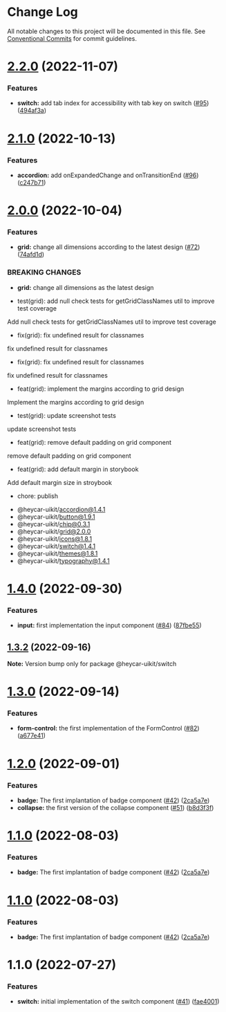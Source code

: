 # Change Log

All notable changes to this project will be documented in this file.
See [Conventional Commits](https://conventionalcommits.org) for commit guidelines.

# [2.2.0](https://github.com/hey-car/heycar-uikit/compare/@heycar-uikit/switch@2.1.0...@heycar-uikit/switch@2.2.0) (2022-11-07)


### Features

* **switch:** add tab index for accessibility with tab key on switch ([#95](https://github.com/hey-car/heycar-uikit/issues/95)) ([494af3a](https://github.com/hey-car/heycar-uikit/commit/494af3a128bebc7f283a67d96b30e650d6588537))





# [2.1.0](https://github.com/hey-car/heycar-uikit/compare/@heycar-uikit/switch@2.0.0...@heycar-uikit/switch@2.1.0) (2022-10-13)


### Features

* **accordion:** add onExpandedChange and onTransitionEnd ([#96](https://github.com/hey-car/heycar-uikit/issues/96)) ([c247b71](https://github.com/hey-car/heycar-uikit/commit/c247b719f9d6669a5aa9fd7f4ac2e264b7764350))





# [2.0.0](https://github.com/hey-car/heycar-uikit/compare/@heycar-uikit/switch@1.4.0...@heycar-uikit/switch@2.0.0) (2022-10-04)


### Features

* **grid:** change all dimensions according to the latest design ([#72](https://github.com/hey-car/heycar-uikit/issues/72)) ([74afd1d](https://github.com/hey-car/heycar-uikit/commit/74afd1d6004cafc0a4de003253cbaebfc6b1e0a1))


### BREAKING CHANGES

* **grid:** change all dimensions as the latest design

* test(grid): add null check tests for getGridClassNames util to improve test coverage

Add null check tests for getGridClassNames util to improve test coverage

* fix(grid): fix undefined result for classnames

fix undefined result for classnames

* fix(grid): fix undefined result for classnames

fix undefined result for classnames

* feat(grid): implement the margins according to grid design

Implement the margins according to grid design

* test(grid): update screenshot tests

update screenshot tests

* feat(grid): remove default padding on grid component

remove default padding on grid component

* feat(grid): add default margin in storybook

Add default margin size in stroybook

* chore: publish

 - @heycar-uikit/accordion@1.4.1
 - @heycar-uikit/button@1.9.1
 - @heycar-uikit/chip@0.3.1
 - @heycar-uikit/grid@2.0.0
 - @heycar-uikit/icons@1.8.1
 - @heycar-uikit/switch@1.4.1
 - @heycar-uikit/themes@1.8.1
 - @heycar-uikit/typography@1.4.1





# [1.4.0](https://github.com/hey-car/heycar-uikit/compare/@heycar-uikit/switch@1.3.2...@heycar-uikit/switch@1.4.0) (2022-09-30)


### Features

* **input:**  first implementation the input component ([#84](https://github.com/hey-car/heycar-uikit/issues/84)) ([87fbe55](https://github.com/hey-car/heycar-uikit/commit/87fbe5549048e44006781092e9e5707b6e63534d))





## [1.3.2](https://github.com/hey-car/heycar-uikit/compare/@heycar-uikit/switch@1.3.0...@heycar-uikit/switch@1.3.2) (2022-09-16)

**Note:** Version bump only for package @heycar-uikit/switch





# [1.3.0](https://github.com/hey-car/heycar-uikit/compare/@heycar-uikit/switch@1.2.0...@heycar-uikit/switch@1.3.0) (2022-09-14)


### Features

* **form-control:** the first implementation of the FormControl ([#82](https://github.com/hey-car/heycar-uikit/issues/82)) ([a677e41](https://github.com/hey-car/heycar-uikit/commit/a677e416511f411ee1389e42081963dd127254a9))





# [1.2.0](https://github.com/hey-car/heycar-uikit/compare/@heycar-uikit/switch@1.1.0...@heycar-uikit/switch@1.2.0) (2022-09-01)


### Features

* **badge:** The first implantation of badge component ([#42](https://github.com/hey-car/heycar-uikit/issues/42)) ([2ca5a7e](https://github.com/hey-car/heycar-uikit/commit/2ca5a7ea897c4cdeccaadca4f4d1592be40fe6e7))
* **collapse:** the first version of the collapse component ([#51](https://github.com/hey-car/heycar-uikit/issues/51)) ([b8d3f3f](https://github.com/hey-car/heycar-uikit/commit/b8d3f3f88cdfde98bb0f6364973895a5e9969182))





# [1.1.0](https://github.com/hey-car/heycar-uikit/compare/@heycar-uikit/switch@1.1.0...@heycar-uikit/switch@1.1.0) (2022-08-03)


### Features

* **badge:** The first implantation of badge component ([#42](https://github.com/hey-car/heycar-uikit/issues/42)) ([2ca5a7e](https://github.com/hey-car/heycar-uikit/commit/2ca5a7ea897c4cdeccaadca4f4d1592be40fe6e7))





# [1.1.0](https://github.com/hey-car/heycar-uikit/compare/@heycar-uikit/switch@1.1.0...@heycar-uikit/switch@1.1.0) (2022-08-03)


### Features

* **badge:** The first implantation of badge component ([#42](https://github.com/hey-car/heycar-uikit/issues/42)) ([2ca5a7e](https://github.com/hey-car/heycar-uikit/commit/2ca5a7ea897c4cdeccaadca4f4d1592be40fe6e7))





# 1.1.0 (2022-07-27)


### Features

* **switch:** initial implementation of the switch component ([#41](https://github.com/hey-car/heycar-uikit/issues/41)) ([fae4001](https://github.com/hey-car/heycar-uikit/commit/fae40014e387fd6a84275fdee825b265b798b7d3))
